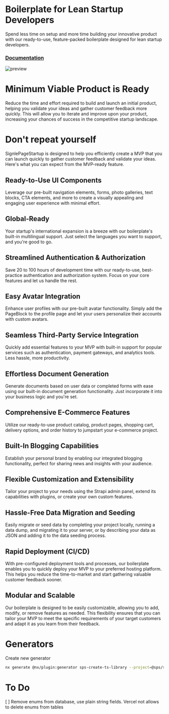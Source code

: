 # Boilerplate for Lean Startup Developers

Spend less time on setup and more time building your innovative product with our ready-to-use, feature-packed boilerplate designed for lean startup developers.

### [Documentation](https://sps-lite-documentation.singlepagestartup.com/)

![preview](./apps/documentation/docs/introduction/img/preview.jpg)

# Minimum Viable Product is Ready

Reduce the time and effort required to build and launch an initial product, helping you validate your ideas and gather customer feedback more quickly. This will allow you to iterate and improve upon your product, increasing your chances of success in the competitive startup landscape.

# Don't repeat yourself

SignlePageStartup is designed to help you efficiently create a MVP that you can launch quickly to gather customer feedback and validate your ideas. Here's what you can expect from the MVP-ready feature.

## Ready-to-Use UI Components

Leverage our pre-built navigation elements, forms, photo galleries, text blocks, CTA elements, and more to create a visually appealing and engaging user experience with minimal effort.

## Global-Ready

Your startup's international expansion is a breeze with our boilerplate's built-in multilingual support. Just select the languages you want to support, and you're good to go.

## Streamlined Authentication & Authorization

Save 20 to 100 hours of development time with our ready-to-use, best-practice authentication and authorization system. Focus on your core features and let us handle the rest.

## Easy Avatar Integration

Enhance user profiles with our pre-built avatar functionality. Simply add the PageBlock to the profile page and let your users personalize their accounts with custom avatars.

## Seamless Third-Party Service Integration

Quickly add essential features to your MVP with built-in support for popular services such as authentication, payment gateways, and analytics tools. Less hassle, more productivity.

## Effortless Document Generation

Generate documents based on user data or completed forms with ease using our built-in document generation functionality. Just incorporate it into your business logic and you're set.

## Comprehensive E-Commerce Features

Utilize our ready-to-use product catalog, product pages, shopping cart, delivery options, and order history to jumpstart your e-commerce project.

## Built-In Blogging Capabilities

Establish your personal brand by enabling our integrated blogging functionality, perfect for sharing news and insights with your audience.

## Flexible Customization and Extensibility

Tailor your project to your needs using the Strapi admin panel, extend its capabilities with plugins, or create your own custom features.

## Hassle-Free Data Migration and Seeding

Easily migrate or seed data by completing your project locally, running a data dump, and migrating it to your server, or by describing your data as JSON and adding it to the data seeding process.

## Rapid Deployment (CI/CD)

With pre-configured deployment tools and processes, our boilerplate enables you to quickly deploy your MVP to your preferred hosting platform. This helps you reduce the time-to-market and start gathering valuable customer feedback sooner.

## Modular and Scalable

Our boilerplate is designed to be easily customizable, allowing you to add, modify, or remove features as needed. This flexibility ensures that you can tailor your MVP to meet the specific requirements of your target customers and adapt it as you learn from their feedback.

# Generators

Create new generator

```bash
nx generate @nx/plugin:generator sps-create-ts-library --project=@sps/sps-generator-plugin --directory=tools/plugins/sps-generator-plugin/src/generators/sps-create-ts-library --dry-run
```

# To Do

[ ] Remove enums from database, use plain string fields. Vercel not allows to delete enums from tables
